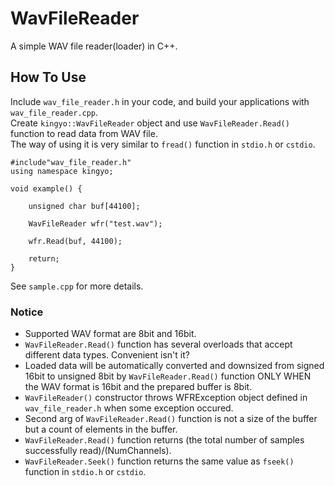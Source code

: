 # WavFileReader
A simple WAV file reader(loader) in C++.

  
## How To Use
Include `wav_file_reader.h` in your code, and build your applications with `wav_file_reader.cpp`.  
Create `kingyo::WavFileReader` object and use `WavFileReader.Read()` function to read data from WAV file.  
The way of using it is very similar to  `fread()` function in `stdio.h` or `cstdio`.  
```
#include"wav_file_reader.h"
using namespace kingyo;

void example() {

	unsigned char buf[44100];
	
	WavFileReader wfr("test.wav");
	
	wfr.Read(buf, 44100);

	return;
}
```
See `sample.cpp` for more details.

### Notice
* Supported WAV format are 8bit and 16bit.
* `WavFileReader.Read()` function has several overloads that accept different data types. Convenient isn't it?
* Loaded data will be automatically converted and downsized from signed 16bit to unsigned 8bit by `WavFileReader.Read()` function ONLY WHEN the WAV format is 16bit and the prepared buffer is 8bit.
* `WavFileReader()` constructor throws WFRException object defined in `wav_file_reader.h` when some exception occured.
* Second arg of `WavFileReader.Read()` function is not a size of the buffer but a count of elements in the buffer.
* `WavFileReader.Read()` function returns (the total number of samples successfully read)/(NumChannels).
* `WavFileReader.Seek()` function returns the same value as `fseek()` function in `stdio.h` or `cstdio`.
